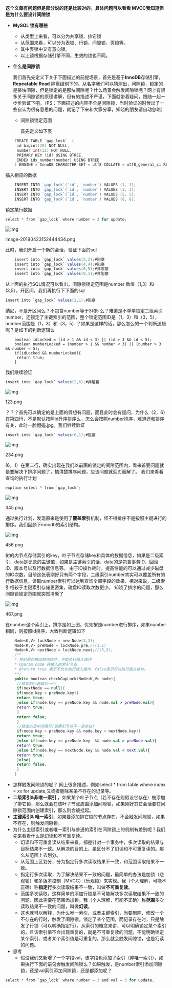**这个文章有问题但是部分说的还是比较对的。具体问题可以看看 MVCC我知道但是为什么要设计间隙锁**

- **MySQL 锁有哪些**

  - 从类型上来看，可以分为共享锁、排它锁
  - 从范围来看，可以分为表锁、行锁，间隙锁、页锁等。
  - 其中表锁中又有意向锁。
  - 以上锁根据存储引擎不同，生效的锁也不同。

- **什么是间隙锁**

  我们首先先定义下关于下面描述的前提场景，首先是基于**InnoDB**存储引擎，**Repeatable Read** 隔离级别下的。从名字我们可以猜测出，间隙锁，锁定的是某块间隙，但是锁定的是那块间隙呢？什么场景会触发间隙锁呢？网上有很多关于间隙锁的原理讲解，但有的描述不严谨，下面就带着疑问，跟随一起一步步验证下吧。（PS：下面描述的内容不全是间隙锁，当时验证的时候出了一些自认为很有意思的问题，就记了下来和大家分享，知晓的朋友请自动忽略）

  - 间隙锁锁定范围

    首先定义如下表

```objectivec
    CREATE TABLE `gap_lock`  (
     id bigint(20) NOT NULL,
     number int(11) NOT NULL,
     PRIMARY KEY (id) USING BTREE,
     INDEX idx_number(number) USING BTREE
    ) ENGINE = InnoDB CHARACTER SET = utf8 COLLATE = utf8_general_ci ROW_FORMAT = Dynamic;  
```

插入相应的数据

```go
    INSERT INTO `gap_lock`(`id`, `number`) VALUES (1, 1);
    INSERT INTO `gap_lock`(`id`, `number`) VALUES (3, 3);
    INSERT INTO `gap_lock`(`id`, `number`) VALUES (5, 5);
    INSERT INTO `gap_lock`(`id`, `number`) VALUES (8, 8);   
```

锁定某行数据



```csharp
select * from `gap_lock` where number = 3 for update;   
```



![img](https:////upload-images.jianshu.io/upload_images/9794950-96f491ceef9a999c.png?imageMogr2/auto-orient/strip|imageView2/2/w/456/format/webp)

image-20190423152444434.png


 此时，我们开启一个新的会话，验证下面的sql

```csharp
    insert into `gap_lock` values(2,2);#阻塞
    insert into `gap_lock` values(4,4);#阻塞
    insert into `gap_lock` values(6,5);#非阻塞
    insert into `gap_lock` values(0,1);#非阻塞   
```

从上面的执行SQL情况可以看出，间隙锁锁定范围是number 数值（1,3）和 (3,5），开区间。我们再执行下下面的sql



```csharp
insert into `gap_lock` values(2,1);#阻塞   
```

纳尼，不是开区间么？不包含number等于3和5 么？难道是不单单锁定二级索引number，还锁定了主键索引的范围，整个锁定范围ID是（1，3）和（3，5），number范围是（1，3）和（3，5）？如果是这样的话，那么怎么的一个判断逻辑呢？是如下的判断逻辑么



```tsx
    boolean idLocked = (id > 1 && id < 3) || (id > 3 && id < 5);
    boolean numberLocked = (number > 1 && number < 3) || (number > 3 && number < 5);
    if(idLocked && numberLocked){
     return true;
    }   
```

我们继续验证



```csharp
insert into `gap_lock` values(2,6);#非阻塞   
```



![img](https:////upload-images.jianshu.io/upload_images/9794950-856107742d6b4685.png?imageMogr2/auto-orient/strip|imageView2/2/w/392/format/webp)

123.png


 ？？？首先可以确定的是上面的假想有问题，而且此时会有疑问，为什么（2，6）在第四行，不是默认按照id升序排序么，怎么会按照number排序，难道还和排序有关，此时一脸懵逼.jpg。我们继续验证

```csharp
insert into `gap_lock` values(6,1);#阻塞   
```



![img](https:////upload-images.jianshu.io/upload_images/9794950-b164b6f52d3f0bbb.png?imageMogr2/auto-orient/strip|imageView2/2/w/576/format/webp)

234.png


 (6，1）在第二行，确实出现在我们以前画的锁定的间隙范围内，看来首要问题就是要解决下排序问题了，搞清楚排序问题，应该问题就迎刃而解了。
 我们来看看查询的执行计划





```csharp
explain select * from `gap_lock`;   
```



![img](https:////upload-images.jianshu.io/upload_images/9794950-a4316c135535a362.png?imageMogr2/auto-orient/strip|imageView2/2/w/1200/format/webp)

345.png


 通过执行计划，发现原来是使用了**覆盖索引**机制，怪不得排序不是按照主键进行的排序。我们回顾下innodb的索引结构。

![img](https:////upload-images.jianshu.io/upload_images/9794950-9dc7df573d69709c.png?imageMogr2/auto-orient/strip|imageView2/2/w/543/format/webp)

456.png


 树的内节点存储索引的key，叶子节点存储key和具体的数据信息，如果是二级索引，data是记录的主键值，如果是主键索引的话，data的是包含事务ID、回滚ID、版本号以及行数据信息等。
 由于IO操作耗时，提高性能的可以通过减少磁盘的IO次数，目前这张表刚好只有两个字段，二级索引number其实可以覆盖所有的行数据信息，读取number索引可以达到查询全部字段的效果，相对来说，二级索引相较于主键索引存储更密集，磁盘IO读取次数更少。
 知晓了排序的问题，那么间隙锁锁定范围就突然清晰了

![img](https:////upload-images.jianshu.io/upload_images/9794950-a7c56ff66954e17d.png?imageMogr2/auto-orient/strip|imageView2/2/w/1200/format/webp)

467.png


 在number这个索引上，排序是如上图，优先按照number进行排序，如果number相同，则按照id排序，大致判断逻辑如下





```kotlin
    Node<K,V> lockNode = new Node(3,3);
    Node<K,V> preNode = lockNode.pre;//(1,1)
    Node<K,V> nextNode = lockNode.next;//(5,5);
    /**
    * 校验是否被间隙锁锁住，不能执行插入操作
    * @param node 待插入的索引节点
    * @return true 表示不允许执行插入操作，false表示可以执行插入操作。
    **/
    public boolean checkGapLock(Node<K,V> node){
     //锁定的行是最后一行
     if(nextNode == null){
     if(node.key > preNode.key){
     return true;
     }else if(node.key == preNode.key && node.val > preNode.val){
     return true;
     }
     return false;
     }
     //锁定的是中间某行(该索引节点不一定存在)
     if(node.key > preNode.key && node.key < nextNode.key){
     return true;
     }else if(node.key == preNode.key  && node.val > preNode.val){
     return true;
     }else if(node.key == nextNode.key && node.val < next.val){
     return true;
     }else{
     return false;
     }
    }   
```

- 怎样触发间隙锁的呢？
   网上很多描述，例如select * from table where index = xx for update,又或者删除某条不存在的记录等。
- **二级索引&非唯一索引** ，如果某个叶子节点（若不存在则假设它存在）被添加了排它锁，那么就会在该叶子节点周围添加间隙锁，如果刚好其它会话要在间隙锁范围内创建索引，那么则会被挂起。
- **主键索引& 唯一索引**，如果要添加排它锁的节点存在，不会触发间隙锁，如果不存在，则触发间隙锁。
- 为什么主键索引或者唯一索引与普通的索引在间隙锁上的机制有差别呢？我们先来看看什么是幻读和不可重复读。
  - 幻读和不可重复读从结果来看，都是针对一个事务中，多次读取的结果与目标结果不一致。从解决的目的上，是区分不了幻读和不可重复读的。那么从范围上去划分。
  - 从范围上区划分，分为指定行多次读取结果不一致，和范围读取结果不一致。
  - 指定行多次读取，为了解决结果不一致的问题，最简单的办法是加锁（悲观锁）和多版本控制（MVCC）（乐观锁）来实现。我（个人理解，可能不正确）称**指定行**多次读取结果不一致，叫做**不可重复读**。
  - 范围多次读取，这样简单的添加行锁是不可能解决多次读取结果不一致的问题，因此需要在范围添加锁。我（个人理解，可能不正确）称**范围**多次读取结果不一致的问题，叫做**幻读**。
  - 这也就可以解释，为什么唯一索引、或者主键索引，当要删除、修改一个不存在的行时，触发了间隙锁，锁定了某个范围，而记录存在时，只是触发了行锁（可以明确指定行）。从索引的概念来讲，可以明确锁定某个索引的，且该索引值不会出现重复的，就是不可重复读的问题，不能明确锁定某个索引、或者某个索引值是可重复的，那么就会触发间隙锁，也是幻读的问题。
- 思考
  - 假设我们又新增了一个字段val，该字段也添加了索引（非唯一索引），如果执行下面的语句会触发间隙锁么？如果触发，是number索引添加间隙锁，还是val索引添加间隙锁，还是都添加呢？

```csharp
select * from `gap_lock` where number = 3 and val = 3 for update;   
```